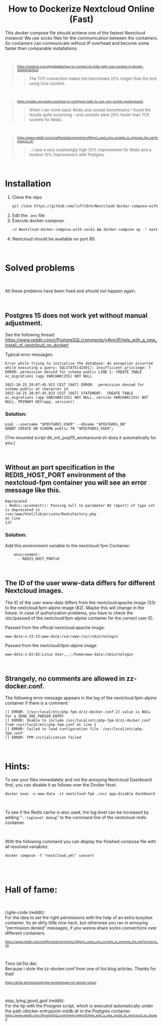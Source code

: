 <h1 align="center">How to Dockerize Nextcloud Online (Fast)</h3>


This docker compose file should achieve one of the fastest Nextcloud instance!
We use socks files for the communication between the containers. So containers can communicate without IP overhead and become some faster than comparable installations.

<br/>

><font size="1">https://medium.com/@jonbaldie/how-to-connect-to-redis-with-unix-sockets-in-docker-9e94e01b7acd</font> 
>><font size="2">The TCP connection makes the benchmark 22% longer than the test using Unix sockets.</font>

<br/>

><font size="1">https://guides.wp-bullet.com/how-to-configure-redis-to-use-unix-socket-speed-boost/</font> 
>><font size="2">When I ran some basic Redis unix socket benchmarks I found the results quite surprising – unix sockets were 25% faster than TCP sockets for Redis.</font>

<br/>

><font size="1">https://www.reddit.com/r/selfhosted/comments/vf6jeg/i_used_unix_sockets_to_improve_the_performance_of/</font> 
>><font size="2">...I saw a very surprisingly high 32% improvement for Redis and a modest 10% improvement with Postgres.</font> 

<br/>

# Installation

1. Clone the repo
   ```sh
   git clone https://github.com/luftl0ch/Nextcloud-docker-compose-with-socks.git
   ```
2. Edit the `.env` file
3. Execute docker-compose.
   ```sh
   cd Nextcloud-docker-compose-with-socks && docker-compose up -f nextcloud.yml -d
   ```
4. Nextcloud should be available on port 80.

<br/>

# Solved problems
<br/>

All these problems have been fixed and should not happen again.
 
 <br/>

## Postgres 15 does not work yet without manual adjustment. 
See the following thread: https://www.reddit.com/r/PostgreSQL/comments/y4km3f/help_with_a_new_install_of_nextcloud_on_docker/

Typical error messages:
```
Error while trying to initialise the database: An exception occurred while executing a query: SQLSTATE[42501]: Insufficient privilege: 7 ERROR: permission denied for schema public LINE 1: CREATE TABLE oc_migrations (app VARCHAR(255) NOT NULL
```

```
2022-10-25 20:07:45.923 CEST [667] ERROR:  permission denied for schema public at character 14
2022-10-25 20:07:45.923 CEST [667] STATEMENT:  CREATE TABLE oc_migrations (app VARCHAR(255) NOT NULL, version VARCHAR(255) NOT NULL, PRIMARY KEY(app, version))
```

### Solution:
```
psql --username "$POSTGRES_USER" --dbname "$POSTGRES_DB"
GRANT CREATE ON SCHEMA public TO "$POSTGRES_USER";
```
(The mounted script db_init_psql15_workaround.sh does it automatically for you.)

<br/>

## Without an port specification in the REDIS_HOST_PORT environment of the nextcloud-fpm container you will see an error message like this.

```Internal server error
Deprecated
: Redis::pconnect(): Passing null to parameter #2 ($port) of type int is deprecated in
/var/www/html/lib/private/RedisFactory.php
on line
137
```
### Solution:
Add this environment variable to the nextcloud-fpm Container:
```
    environment:
      - REDIS_HOST_PORT=0
```

<br/>

## The ID of the user www-data differs for different Nextcloud images.
The ID of the user www-data differs from the nextcloud:apache image (33) to the nextcloud:fpm-alpine image (82). Maybe this will change in the future. In case of authorization problems, you have to check the /etc/passwd of the nextcloud:fpm-alpine container for the correct user ID.

Passwd from the official nextcloud:apache image:
```
www-data:x:33:33:www-data:/var/www:/usr/sbin/nologin
```
Passwd from the nextcloud:fpm-alpine image:
```
www-data:x:82:82:Linux User,,,:/home/www-data:/sbin/nologin
```
<br/>

## Strangely, no comments are allowed in zz-docker.conf. 
The following error message appears in the log of the nextcloud:fpm-alpine container if there is a comment:
```
[] ERROR: [/usr/local/etc/php-fpm.d/zz-docker.conf:2] value is NULL for a ZEND_INI_PARSER_ENTRY
[] ERROR: Unable to include /usr/local/etc/php-fpm.d/zz-docker.conf from /usr/local/etc/php-fpm.conf at line 2
[] ERROR: failed to load configuration file '/usr/local/etc/php-fpm.conf'
[] ERROR: FPM initialization failed
```
<br/>

# Hints:



To see your files immediately and not the annoying Nextcloud Dashboard first, you can disable it as follows over the Docker Host:
```
docker exec -u www-data -it nextcloud-fpm ./occ app:disable dashboard
```

<br/>

To see if the Redis cache is also used, the log level can be increased by adding "`--loglevel debug`" to the command line of the nextcloud-redis container.

<br/>

With the following command you can display the finished compose file with all resolved variables:
```
docker compose -f "nextcloud.yml" convert
```

<br/><br/>

# Hall of fame:

<br/>

Ugite-code (reddit):<br/>
For the idea to set the right permissions with the help of an extra busybox container. Its an dirty little nice hack, but otherwise you ran in annoying "permission denied" messages, if you wanna share socks connections over different containers.

<font size="1">https://www.reddit.com/r/selfhosted/comments/vf6jeg/i_used_unix_sockets_to_improve_the_performance_of/</font>

<br/>

Timo (dr3st.de):<br/>
Because i stole the zz-docker.conf from one of his blog articles. Thanks for that!

<font size="1">https://dr3st.de/nextcloud-php-einstellungen-im-docker-setup/</font>

<br/>

stop_lying_good_god (reddit):<br/>
For the tip with the Postgres script, which is executed automatically under the path /docker-entrypoint-initdb.d/ in the Postgres container.
<font size="1">https://www.reddit.com/r/PostgreSQL/comments/y4km3f/help_with_a_new_install_of_nextcloud_on_docker/</font>